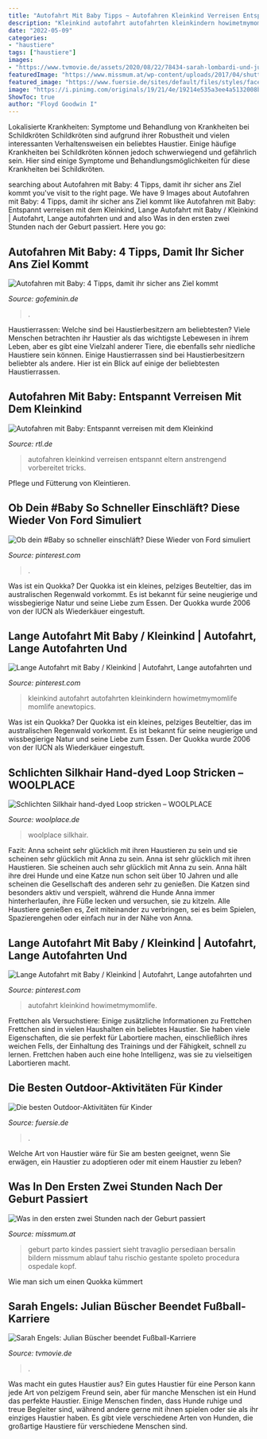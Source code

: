 ```yaml
---
title: "Autofahrt Mit Baby Tipps ~ Autofahren Kleinkind Verreisen Entspannt Eltern Anstrengend Vorbereitet Tricks"
description: "Kleinkind autofahrt autofahrten kleinkindern howimetmymomlife momlife anewtopics"
date: "2022-05-09"
categories:
- "haustiere"
tags: ["haustiere"]
images:
- "https://www.tvmovie.de/assets/2020/08/22/78434-sarah-lombardi-und-julian-buescher.jpg"
featuredImage: "https://www.missmum.at/wp-content/uploads/2017/04/shutterstock_515258689-690x460.jpg"
featured_image: "https://www.fuersie.de/sites/default/files/styles/facebook/public/images/outdoor-aktivitaeten_fuer_kinder.png?itok=CNPZaPe2"
image: "https://i.pinimg.com/originals/19/21/4e/19214e535a3ee4a5132008b250a6d342.jpg"
ShowToc: true
author: "Floyd Goodwin I"
---
```



Lokalisierte Krankheiten: Symptome und Behandlung von Krankheiten bei Schildkröten
Schildkröten sind aufgrund ihrer Robustheit und vielen interessanten Verhaltensweisen ein beliebtes Haustier. Einige häufige Krankheiten bei Schildkröten können jedoch schwerwiegend und gefährlich sein. Hier sind einige Symptome und Behandlungsmöglichkeiten für diese Krankheiten bei Schildkröten.

	

		
searching about Autofahren mit Baby: 4 Tipps, damit ihr sicher ans Ziel kommt you've visit to the right page. We have 9 Images about Autofahren mit Baby: 4 Tipps, damit ihr sicher ans Ziel kommt like Autofahren mit Baby: Entspannt verreisen mit dem Kleinkind, Lange Autofahrt mit Baby / Kleinkind | Autofahrt, Lange autofahrten und and also Was in den ersten zwei Stunden nach der Geburt passiert. Here you go:
		
    
## Autofahren Mit Baby: 4 Tipps, Damit Ihr Sicher Ans Ziel Kommt

<img loading=lazy src="https://assets.afcdn.com/story/acc9_3041677/accFacebook0x0a747701.jpg" onerror="this.onerror=null;this.src='https://tse1.mm.bing.net/th?id=OIP.TAIBSGr7TS7wfDaAnP339AHaD3&amp;pid=15.1';" alt="Autofahren mit Baby: 4 Tipps, damit ihr sicher ans Ziel kommt">

_Source: gofeminin.de_

>. 

	

Haustierrassen: Welche sind bei Haustierbesitzern am beliebtesten?
Viele Menschen betrachten ihr Haustier als das wichtigste Lebewesen in ihrem Leben, aber es gibt eine Vielzahl anderer Tiere, die ebenfalls sehr niedliche Haustiere sein können. Einige Haustierrassen sind bei Haustierbesitzern beliebter als andere. Hier ist ein Blick auf einige der beliebtesten Haustierrassen.

    
## Autofahren Mit Baby: Entspannt Verreisen Mit Dem Kleinkind

<img loading=lazy src="https://ais-akamai.rtl.de/masters/1374685/748x0/n6l5yrf4dq6zyppy4iln7fxqn4.jpg" onerror="this.onerror=null;this.src='https://tse4.mm.bing.net/th?id=OIP.jzxHj0DwDHG0e3hKbzTuDAHaEK&amp;pid=15.1';" alt="Autofahren mit Baby: Entspannt verreisen mit dem Kleinkind">

_Source: rtl.de_

>autofahren kleinkind verreisen entspannt eltern anstrengend vorbereitet tricks. 

	

Pflege und Fütterung von Kleintieren.

    
## Ob Dein #Baby So Schneller Einschläft? Diese Wieder Von Ford Simuliert

<img loading=lazy src="https://i.pinimg.com/236x/04/c1/24/04c124f72bd586a2f3cec3e441104954.jpg" onerror="this.onerror=null;this.src='https://tse1.mm.bing.net/th?id=OIP.e81dutg7o86BiWRUGnNUDAAAAA&amp;pid=15.1';" alt="Ob dein #Baby so schneller einschläft? Diese Wieder von Ford simuliert">

_Source: pinterest.com_

>. 

	

Was ist ein Quokka?
Der Quokka ist ein kleines, pelziges Beuteltier, das im australischen Regenwald vorkommt. Es ist bekannt für seine neugierige und wissbegierige Natur und seine Liebe zum Essen. Der Quokka wurde 2006 von der IUCN als Wiederkäuer eingestuft.

    
## Lange Autofahrt Mit Baby / Kleinkind | Autofahrt, Lange Autofahrten Und

<img loading=lazy src="https://i.pinimg.com/474x/f8/2b/67/f82b67293692d7751b01f0bc6cca5da8.jpg" onerror="this.onerror=null;this.src='https://tse4.mm.bing.net/th?id=OIP.Y7QxRnd9uPN9DqM0ThopOQAAAA&amp;pid=15.1';" alt="Lange Autofahrt mit Baby / Kleinkind | Autofahrt, Lange autofahrten und">

_Source: pinterest.com_

>kleinkind autofahrt autofahrten kleinkindern howimetmymomlife momlife anewtopics. 

	

Was ist ein Quokka?
Der Quokka ist ein kleines, pelziges Beuteltier, das im australischen Regenwald vorkommt. Es ist bekannt für seine neugierige und wissbegierige Natur und seine Liebe zum Essen. Der Quokka wurde 2006 von der IUCN als Wiederkäuer eingestuft.

    
## Schlichten Silkhair Hand-dyed Loop Stricken – WOOLPLACE

<img loading=lazy src="https://www.woolplace.de/app/uploads/2020/12/silkhair-hand-dyed-loop-woolplace-exklusiv.jpg" onerror="this.onerror=null;this.src='https://tse4.mm.bing.net/th?id=OIP.2zmEt6r8PgC5eKzjcUtNoAHaLH&amp;pid=15.1';" alt="Schlichten Silkhair hand-dyed Loop stricken – WOOLPLACE">

_Source: woolplace.de_

>woolplace silkhair. 

	

Fazit: Anna scheint sehr glücklich mit ihren Haustieren zu sein und sie scheinen sehr glücklich mit Anna zu sein.
Anna ist sehr glücklich mit ihren Haustieren. Sie scheinen auch sehr glücklich mit Anna zu sein. Anna hält ihre drei Hunde und eine Katze nun schon seit über 10 Jahren und alle scheinen die Gesellschaft des anderen sehr zu genießen. Die Katzen sind besonders aktiv und verspielt, während die Hunde Anna immer hinterherlaufen, ihre Füße lecken und versuchen, sie zu kitzeln. Alle Haustiere genießen es, Zeit miteinander zu verbringen, sei es beim Spielen, Spazierengehen oder einfach nur in der Nähe von Anna.

    
## Lange Autofahrt Mit Baby / Kleinkind | Autofahrt, Lange Autofahrten Und

<img loading=lazy src="https://i.pinimg.com/originals/19/21/4e/19214e535a3ee4a5132008b250a6d342.jpg" onerror="this.onerror=null;this.src='https://tse1.mm.bing.net/th?id=OIP.02XHFGgAdFUfVFySjtKxvgHaPj&amp;pid=15.1';" alt="Lange Autofahrt mit Baby / Kleinkind | Autofahrt, Lange autofahrten und">

_Source: pinterest.com_

>autofahrt kleinkind howimetmymomlife. 

	

Frettchen als Versuchstiere: Einige zusätzliche Informationen zu Frettchen
Frettchen sind in vielen Haushalten ein beliebtes Haustier. Sie haben viele Eigenschaften, die sie perfekt für Labortiere machen, einschließlich ihres weichen Fells, der Einhaltung des Trainings und der Fähigkeit, schnell zu lernen. Frettchen haben auch eine hohe Intelligenz, was sie zu vielseitigen Labortieren macht.

    
## Die Besten Outdoor-Aktivitäten Für Kinder

<img loading=lazy src="https://www.fuersie.de/sites/default/files/styles/facebook/public/images/outdoor-aktivitaeten_fuer_kinder.png?itok=CNPZaPe2" onerror="this.onerror=null;this.src='https://tse1.mm.bing.net/th?id=OIP.Mg0aDA13F1AigZ4PsRtGCQHaEK&amp;pid=15.1';" alt="Die besten Outdoor-Aktivitäten für Kinder">

_Source: fuersie.de_

>. 

	

Welche Art von Haustier wäre für Sie am besten geeignet, wenn Sie erwägen, ein Haustier zu adoptieren oder mit einem Haustier zu leben?

    
## Was In Den Ersten Zwei Stunden Nach Der Geburt Passiert

<img loading=lazy src="https://www.missmum.at/wp-content/uploads/2017/04/shutterstock_515258689-690x460.jpg" onerror="this.onerror=null;this.src='https://tse2.mm.bing.net/th?id=OIP.VVAEgD_rNeT62JTuBPDrPQHaE8&amp;pid=15.1';" alt="Was in den ersten zwei Stunden nach der Geburt passiert">

_Source: missmum.at_

>geburt parto kindes passiert sieht travaglio persediaan bersalin bildern missmum ablauf tahu rischio gestante spoleto procedura ospedale kopf. 

	

Wie man sich um einen Quokka kümmert

    
## Sarah Engels: Julian Büscher Beendet Fußball-Karriere

<img loading=lazy src="https://www.tvmovie.de/assets/2020/08/22/78434-sarah-lombardi-und-julian-buescher.jpg" onerror="this.onerror=null;this.src='https://tse3.mm.bing.net/th?id=OIP.ta21QiNvFp52w2jK4TbKFgHaEr&amp;pid=15.1';" alt="Sarah Engels: Julian Büscher beendet Fußball-Karriere">

_Source: tvmovie.de_

>. 

	

Was macht ein gutes Haustier aus?
Ein gutes Haustier für eine Person kann jede Art von pelzigem Freund sein, aber für manche Menschen ist ein Hund das perfekte Haustier. Einige Menschen finden, dass Hunde ruhige und treue Begleiter sind, während andere gerne mit ihnen spielen oder sie als ihr einziges Haustier haben. Es gibt viele verschiedene Arten von Hunden, die großartige Haustiere für verschiedene Menschen sind.

